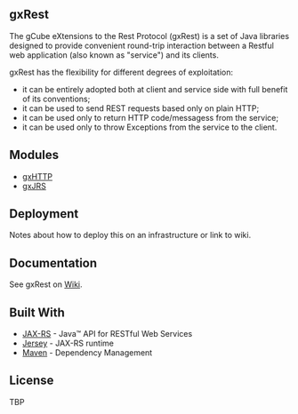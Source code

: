 gxRest
----
The gCube eXtensions to the Rest Protocol (gxRest) is a set of Java libraries designed to provide convenient round-trip interaction between a Restful web application (also known as "service") and its clients. 

gxRest has the flexibility for different degrees of exploitation:
* it can be entirely adopted both at client and service side with full benefit of its conventions;
* it can be used to send REST requests based only on plain HTTP;
* it can be used only to return HTTP code/messagess from the service;
* it can be used only to throw Exceptions from the service to the client.
    
## Modules
* [gxHTTP](https://wiki.gcube-system.org/gcube/GxRest/GxHTTP)
* [gxJRS](https://wiki.gcube-system.org/gcube/GxRest/GxJRS)
    
## Deployment
    
Notes about how to deploy this on an infrastructure or link to  wiki.

## Documentation
See gxRest on [Wiki](https://wiki.gcube-system.org/gcube/GxRest).

## Built With

* [JAX-RS](https://github.com/eclipse-ee4j/jaxrs-api) - Java™ API for RESTful Web Services
* [Jersey](https://jersey.github.io/) - JAX-RS runtime
* [Maven](https://maven.apache.org/) - Dependency Management

## License
TBP
